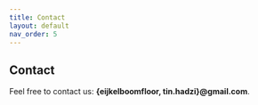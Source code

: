 ```yaml
---
title: Contact
layout: default
nav_order: 5
---
```



## Contact

Feel free to contact us: **{eijkelboomfloor, tin.hadzi}@gmail.com**.


